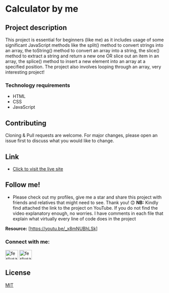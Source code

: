 # Calculator by me

## Project description

This project is essential for beginners (like me) as it includes usage of some significant  JavaScript methods like the split() method to convert strings into an array, the toString() method to convert an array into a string, the slice() method to extract a string and return a new one OR slice out an item in an array, the splice() method to insert a new element into an array at a specified position. The project also involves looping through an array, very interesting project! 

### Technology requirements
- HTML
- CSS
- JavaScript



## Contributing
Cloning & Pull requests are welcome. For major changes, please open an issue first
to discuss what you would like to change.

## Link
- [Click to visit the live site](https://festus-calculator.netlify.app)

## Follow me!
- Please check out my profiles, give me a star and share this project with friends and relatives that might need to see. Thank you! 😊
**NB:** Kindly find attached the link to the project on YouTube.
If you do not find the video explanatory enough, no worries. I have comments in each file that explain what virtually every line of code does in the project

**Resource:** [https://youtu.be/_x8mNUBhLSk]


<h3 align="left">Connect with me:</h3>
<p align="left">
<a href="https://linkedin.com/in/festusasiyanbi" target="blank"><img align="center" src="https://raw.githubusercontent.com/rahuldkjain/github-profile-readme-generator/master/src/images/icons/Social/linked-in-alt.svg" alt="festusasiyanbi" height="30" width="40" /></a>
<a href="https://instagram.com/festusasiyanbi" target="blank"><img align="center" src="https://raw.githubusercontent.com/rahuldkjain/github-profile-readme-generator/master/src/images/icons/Social/instagram.svg" alt="festusasiyanbi" height="30" width="40" /></a>
</p>

## License

[MIT](https://choosealicense.com/licenses/mit/)

